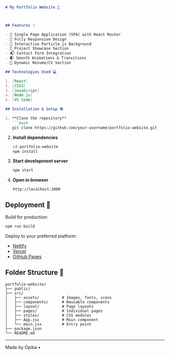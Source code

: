 

```markdown
# My Portfolio Website 🌟



## Features ✨

- 🚀 Single Page Application (SPA) with React Router
- 📱 Fully Responsive Design
- 🎨 Interactive Particle.js Background
- 📂 Project Showcase Section
- 📬 Contact Form Integration
- 🌓 Smooth Animations & Transitions
- 📄 Dynamic Resume/CV Section

## Technologies Used 💻

1. [React]
2. [CSS3]
3. [JavaScript] 
4. [Node.js]
5. [VS Code]

## Installation & Setup 🛠️

1. **Clone the repository**
   ```bash
   git clone https://github.com/your-username/portfolio-website.git
   ```

2. **Install dependencies**
   ```bash
   cd portfolio-website
   npm install
   ```

3. **Start development server**
   ```bash
   npm start
   ```

4. **Open in browser**
   ```
   http://localhost:3000
   ```

## Deployment 🚀

Build for production:
```bash
npm run build
```

Deploy to your preferred platform:
- [Netlify](https://www.netlify.com/)
- [Vercel](https://vercel.com/)
- [GitHub Pages](https://pages.github.com/)

## Folder Structure 📁

```
portfolio-website/
├── public/
├── src/
│   ├── assets/          # Images, fonts, icons
│   ├── components/      # Reusable components
│   ├── layout/          # Page layouts
│   ├── pages/           # Individual pages
│   ├── styles/          # CSS modules
│   ├── App.jsx          # Main component
│   └── main.jsx         # Entry point
├── package.json
└── README.md
```

---

Made by Opika • 
```
